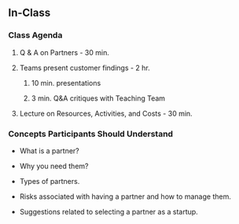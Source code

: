 ## In-Class

### Class Agenda

1. Q & A on Partners - 30 min.

2. Teams present customer findings - 2 hr.

    1. 10 min. presentations

    2. 3 min. Q&A critiques with Teaching Team

3. Lecture on Resources, Activities, and Costs - 30 min.

### Concepts Participants Should Understand

* What is a partner?

* Why you need them?

* Types of partners.

* Risks associated with having a partner and how to manage them.

* Suggestions related to selecting a partner as a startup.
